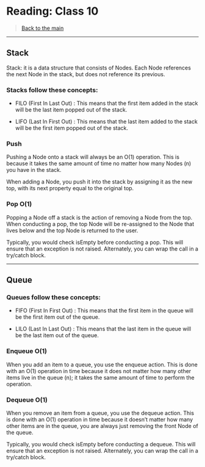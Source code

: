 # Reading: Class 10

> [Back to the main](./README.md)

---

## Stack

Stack: it is a data structure that consists of Nodes. Each Node references the next Node in the stack, but does not reference its previous.

### Stacks follow these concepts:

- FILO (First In Last Out) : This means that the first item added in the stack will be the last item popped out of the stack.

- LIFO (Last In First Out) : This means that the last item added to the stack will be the first item popped out of the stack.

### Push 

Pushing a Node onto a stack will always be an O(1) operation. This is because it takes the same amount of time no matter how many Nodes (n) you have in the stack.

When adding a Node, you push it into the stack by assigning it as the new top, with its next property equal to the original top.


### Pop O(1)

Popping a Node off a stack is the action of removing a Node from the top. When conducting a pop, the top Node will be re-assigned to the Node that lives below and the top Node is returned to the user.

Typically, you would check isEmpty before conducting a pop. This will ensure that an exception is not raised. Alternately, you can wrap the call in a try/catch block.

--- 

## Queue

### Queues follow these concepts:

- FIFO (First In First Out) : This means that the first item in the queue will be the first item out of the queue.

- LILO (Last In Last Out) : This means that the last item in the queue will be the last item out of the queue.

### Enqueue O(1)

When you add an item to a queue, you use the enqueue action. This is done with an O(1) operation in time because it does not matter how many other items live in the queue (n); it takes the same amount of time to perform the operation.

### Dequeue O(1)

When you remove an item from a queue, you use the dequeue action. This is done with an O(1) operation in time because it doesn’t matter how many other items are in the queue, you are always just removing the front Node of the queue.

Typically, you would check isEmpty before conducting a dequeue. This will ensure that an exception is not raised. Alternately, you can wrap the call in a try/catch block.




